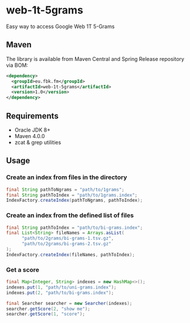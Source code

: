 # web-1t-5grams
Easy way to access Google Web 1T 5-Grams

## Maven
The library is available from Maven Central and Spring Release repository via BOM:
```xml
<dependency>
  <groupId>eu.fbk.fm</groupId>
  <artifactId>web-1t-5grams</artifactId>
  <version>1.0</version>
</dependency>
```

## Requirements
* Oracle JDK 8+ 
* Maven 4.0.0
* zcat & grep utilities

## Usage
### Create an index from files in the directory
```java
final String pathToNgrams = "path/to/1grams";
final String pathToIndex = "path/to/1grams.index";
IndexFactory.createIndex(pathToNgrams, pathToIndex);
```

### Create an index from the defined list of files
```java
final String pathToIndex = "path/to/bi-grams.index";
final List<String> fileNames = Arrays.asList(
      "path/to/2grams/bi-grams-1.tsv.gz",
      "path/to/2grams/bi-grams-2.tsv.gz"
);
IndexFactory.createIndex(fileNames, pathToIndex);
```

### Get a score 
```java
final Map<Integer, String> indexes = new HashMap<>();
indexes.put(1, "path/to/uni-grams.index");
indexes.put(2, "path/to/bi-grams.index");

final Searcher searcher = new Searcher(indexes);
searcher.getScore(2, "show me");
searcher.getScore(1, "score");
```
